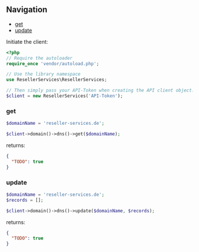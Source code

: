 ## Navigation
* [get](#get)
* [update](#update)

Initiate the client:
```php
<?php
// Require the autoloader
require_once 'vendor/autoload.php';

// Use the library namespace
use ResellerServices\ResellerServices;

// Then simply pass your API-Token when creating the API client object.
$client = new ResellerServices('API-Token');
```

### get
```php
$domainName = 'reseller-services.de';

$client->domain()->dns()->get($domainName);
```
returns:
```json
{
  "TODO": true
}
```

### update
```php
$domainName = 'reseller-services.de';
$records = [];

$client->domain()->dns()->update($domainName, $records);
```
returns:
```json
{
  "TODO": true
}
```